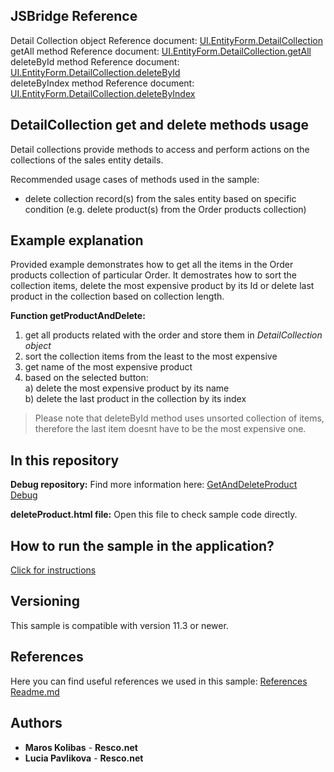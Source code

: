 ## JSBridge Reference

Detail Collection object Reference document: [UI.EntityForm.DetailCollection](https://www.resco.net/javascript-bridge-reference/#MobileCRM_UI_EntityForm_DetailCollection)
<br />getAll method Reference document: [UI.EntityForm.DetailCollection.getAll](https://www.resco.net/javascript-bridge-reference/#MobileCRM_UI_EntityForm_DetailCollection_getAll)
<br />deleteById method Reference document: [UI.EntityForm.DetailCollection.deleteById](https://www.resco.net/javascript-bridge-reference/#MobileCRM_UI_EntityForm_DetailCollection_deleteById)
<br />deleteByIndex method Reference document: [UI.EntityForm.DetailCollection.deleteByIndex](https://www.resco.net/javascript-bridge-reference/#MobileCRM_UI_EntityForm_DetailCollection_deleteByIndex)

## DetailCollection get and delete methods usage

Detail collections provide methods to access and perform actions on the collections of the sales entity details.

Recommended usage cases of methods used in the sample:
- delete collection record(s) from the sales entity based on specific condition (e.g. delete product(s) from the Order products collection)

## Example explanation

Provided example demonstrates how to get all the items in the Order products collection of particular Order. It demostrates how to sort the collection items, delete the most expensive product by its Id or delete last product in the collection based on collection length.

**Function getProductAndDelete:**
1. get all products related with the order and store them in *DetailCollection object*
2. sort the collection items from the least to the most expensive
3. get name of the most expensive product
4. based on the selected button:
  <br />a) delete the most expensive product by its name  
  b) delete the last product in the collection by its index
	
> Please note that deleteById method uses unsorted collection of items, therefore the last item doesnt have to be the most expensive one.

## In this repository
    
**Debug repository:**
Find more information here: [GetAndDeleteProduct Debug](https://github.com/Resconet/JSBridge/tree/master/samples/UI/EntityForm/DetailCollection/GetAndDeleteProduct/Debug)

**deleteProduct.html file:**
Open this file to check sample code directly.

## How to run the sample in the application?

[Click for instructions](https://github.com/Resconet/JSBridge/tree/master/samples)

## Versioning

This sample is compatible with version 11.3 or newer.

## References

Here you can find useful references we used in this sample: [References Readme.md](https://github.com/Resconet/JSBridge/blob/master/README.md) 

## Authors

* **Maros Kolibas** - **Resco.net**
* **Lucia Pavlikova** - **Resco.net**
